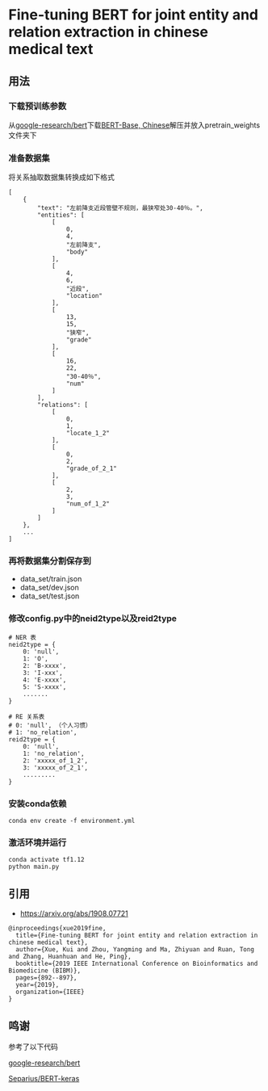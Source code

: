 # Fine-tuning BERT for joint entity and relation extraction in chinese medical text

## 用法

### 下载预训练参数
从<a href="https://github.com/google-research/bert">google-research/bert</a>下载<a href="https://storage.googleapis.com/bert_models/2018_11_03/chinese_L-12_H-768_A-12.zip">BERT-Base, Chinese</a>解压并放入pretrain_weights文件夹下

### 准备数据集
将关系抽取数据集转换成如下格式
```
[
    {
        "text": "左前降支近段管壁不规则，最狭窄处30-40％。",
        "entities": [
            [
                0,
                4,
                "左前降支",
                "body"
            ],
            [
                4,
                6,
                "近段",
                "location"
            ],
            [
                13,
                15,
                "狭窄",
                "grade"
            ],
            [
                16,
                22,
                "30-40％",
                "num"
            ]
        ],
        "relations": [
            [
                0,
                1,
                "locate_1_2"
            ],
            [
                0,
                2,
                "grade_of_2_1"
            ],
            [
                2,
                3,
                "num_of_1_2"
            ]
        ]
    },
    ...
]
```

### 再将数据集分割保存到

- data_set/train.json
- data_set/dev.json
- data_set/test.json

### 修改config.py中的neid2type以及reid2type
```
# NER 表
neid2type = {
    0: 'null',
    1: 'O',
    2: 'B-xxxx',
    3: 'I-xxx',
    4: 'E-xxxx',
    5: 'S-xxxx',
    .......
}

# RE 关系表
# 0: 'null', （个人习惯）
# 1: 'no_relation',
reid2type = {
    0: 'null',
    1: 'no_relation',
    2: 'xxxxx_of_1_2',
    3: 'xxxxx_of_2_1',
    .........
}
```

### 安装conda依赖
```
conda env create -f environment.yml
```

### 激活环境并运行
```
conda activate tf1.12
python main.py
```

## 引用
- https://arxiv.org/abs/1908.07721
```
@inproceedings{xue2019fine,
  title={Fine-tuning BERT for joint entity and relation extraction in chinese medical text},
  author={Xue, Kui and Zhou, Yangming and Ma, Zhiyuan and Ruan, Tong and Zhang, Huanhuan and He, Ping},
  booktitle={2019 IEEE International Conference on Bioinformatics and Biomedicine (BIBM)},
  pages={892--897},
  year={2019},
  organization={IEEE}
}
```

## 鸣谢
参考了以下代码

<a href="https://github.com/google-research/bert">google-research/bert</a>

<a href="https://github.com/Separius/BERT-keras">Separius/BERT-keras</a>